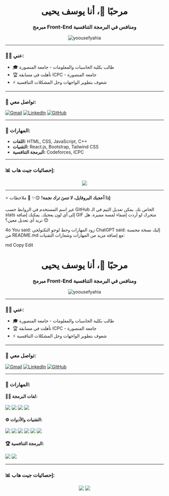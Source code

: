 <h1 align="center"> مرحبًا 👋، أنا يوسف يحيى </h1>
<h3 align="center">مبرمج Front-End ومنافس في البرمجة التنافسية</h3>

<p align="center">
  <img src="https://komarev.com/ghpvc/?username=yoousefyahia&label=Profile%20Views&color=0e75b6&style=flat" alt="yoousefyahia" />
</p>

---

### 👨‍💻 عني:
- 🎓 طالب بكلية الحاسبات والمعلومات - جامعة المنصورة
- 🏆 تأهلت في مسابقة ICPC - جامعة المنصورة
- ⚡ شغوف بتطوير الواجهات وحل المشكلات التنافسية  

---

### 🔗 تواصل معي:
[![Gmail](https://img.shields.io/badge/Gmail-D14836?style=for-the-badge&logo=gmail&logoColor=white)](mailto:yoousefyahia@gmail.com)
[![LinkedIn](https://img.shields.io/badge/LinkedIn-0077B5?style=for-the-badge&logo=linkedin&logoColor=white)](https://www.linkedin.com/in/yoousefyahia/)
[![GitHub](https://img.shields.io/badge/GitHub-333?style=for-the-badge&logo=github&logoColor=white)](https://github.com/yoousefyahia)

---

### 🚀 المهارات:
- **اللغات:** HTML, CSS, JavaScript, C++
- **التقنيات:** React.js, Bootstrap, Tailwind CSS
- **البرمجة التنافسية:** Codeforces, ICPC  

---

### 📊 إحصائيات جيت هاب:
<p align="center">
  <img src="https://github-readme-stats.vercel.app/api?username=yoousefyahia&show_icons=true&theme=tokyonight" />
</p>

---

⭐ **إذا أعجبك البروفايل، لا تنسَ ترك نجمة!** 😊✨
🔹 ملاحظات:

غير اسم المستخدم في الروابط حسب GitHub الخاص بك.
يمكن تعديل الثيم في الـ stats إلى أي لون يعجبك.
يمكنك إضافة GIF متحرك لو أردت إضفاء لمسة مميزة.
هل تريد أي تعديل معين؟ 😊







4o
You said:
زود المهارات وحط لوجو التكنولجي 
ChatGPT said:
إليك نسخة محسنة من README.md مع إضافة مزيد من المهارات وشعارات التقنيات:

md
Copy
Edit
<h1 align="center"> مرحبًا 👋، أنا يوسف يحيى </h1>
<h3 align="center">مبرمج Front-End ومنافس في البرمجة التنافسية</h3>

<p align="center">
  <img src="https://komarev.com/ghpvc/?username=yoousefyahia&label=Profile%20Views&color=0e75b6&style=flat" alt="yoousefyahia" />
</p>

---

### 👨‍💻 عني:
- 🎓 طالب بكلية الحاسبات والمعلومات - جامعة المنصورة
- 🏆 تأهلت في مسابقة ICPC - جامعة المنصورة
- ⚡ شغوف بتطوير الواجهات وحل المشكلات التنافسية  

---

### 🔗 تواصل معي:
[![Gmail](https://img.shields.io/badge/Gmail-D14836?style=for-the-badge&logo=gmail&logoColor=white)](mailto:yoousefyahia@gmail.com)
[![LinkedIn](https://img.shields.io/badge/LinkedIn-0077B5?style=for-the-badge&logo=linkedin&logoColor=white)](https://www.linkedin.com/in/yoousefyahia/)
[![GitHub](https://img.shields.io/badge/GitHub-333?style=for-the-badge&logo=github&logoColor=white)](https://github.com/yoousefyahia)

---

### 🚀 المهارات:
#### 👨‍💻 لغات البرمجة:
<p>
  <img src="https://img.shields.io/badge/HTML5-%23E34F26.svg?style=for-the-badge&logo=html5&logoColor=white" />
  <img src="https://img.shields.io/badge/CSS3-%231572B6.svg?style=for-the-badge&logo=css3&logoColor=white" />
  <img src="https://img.shields.io/badge/JavaScript-%23F7DF1E.svg?style=for-the-badge&logo=javascript&logoColor=black" />
  <img src="https://img.shields.io/badge/C++-%2300599C.svg?style=for-the-badge&logo=c%2B%2B&logoColor=white" />
</p>

#### ⚙️ التقنيات والأدوات:
<p>
  <img src="https://img.shields.io/badge/React-%2361DAFB.svg?style=for-the-badge&logo=react&logoColor=black" />
  <img src="https://img.shields.io/badge/TailwindCSS-%2306B6D4.svg?style=for-the-badge&logo=tailwindcss&logoColor=white" />
  <img src="https://img.shields.io/badge/Bootstrap-%237952B3.svg?style=for-the-badge&logo=bootstrap&logoColor=white" />
  <img src="https://img.shields.io/badge/Git-%23F05032.svg?style=for-the-badge&logo=git&logoColor=white" />
  <img src="https://img.shields.io/badge/GitHub-%23181717.svg?style=for-the-badge&logo=github&logoColor=white" />
  <img src="https://img.shields.io/badge/Vercel-%23000000.svg?style=for-the-badge&logo=vercel&logoColor=white" />
</p>

#### 🏆 البرمجة التنافسية:
<p>
  <img src="https://img.shields.io/badge/Codeforces-%230092CF.svg?style=for-the-badge&logo=codeforces&logoColor=white" />
  <img src="https://img.shields.io/badge/ICPC-%230092CF.svg?style=for-the-badge&logo=icpc&logoColor=white" />
</p>

---

### 📊 إحصائيات جيت هاب:
<p align="center">
  <img src="https://github-readme-stats.vercel.app/api?username=yoousefyahia&show_icons=true&theme=tokyonight" />
  <img src="https://github-readme-streak-stats.herokuapp.com/?user=yoousefyahia&theme=tokyonight" />
</p>
